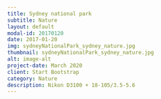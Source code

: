 ```yaml
---
title: Sydney national park
subtitle: Nature
layout: default
modal-id: 20170120
date: 2017-01-20
img: sydneyNationalPark_sydney_nature.jpg
thumbnail: sydneyNationalPark_sydney_nature.jpg
alt: image-alt
project-date: March 2020
client: Start Bootstrap
category: Nature
description: Nikon D3100 + 18-105/3.5-5.6
---
```

